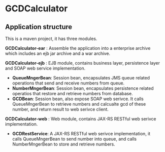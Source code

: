 # GCDCalculator

Application structure
-------------
This is a maven project, it has three modules.

**GCDCalculator-ear**
: Assemble the application into a enterprise archive which includes an ejb jar archive and a war archive.

**GCDCalculator-ejb**
: EJB module, contains business layer, persistence layer and SOAP web service implementation.

- **QueueMngerBean**: Session bean, encapsulates JMS queue related operations that send and receive numbers from queue.
- **NumberMngerBean**: Session bean, encapsulates persistence related operatios that restore and retrieve numbers from database.
- **GCDBean**: Session bean, also expose SOAP web serivce. It calls QueueMngerBean to retrieve numbers and calcualte gcd of these number, and return result to web serivce client. 
             
**GCDCalculator-web**
: Web module, contains JAX-RS RESTful web serivce implementation.

- **GCDRestService**: A JAX-RS RESTful web serivce implementation, it calls QueueMngerBean to send number into queue, and calls NumberMngerBean to store and retrieve numbers.

